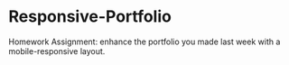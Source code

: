 # Responsive-Portfolio
Homework Assignment: enhance the portfolio you made last week with a mobile-responsive layout.
